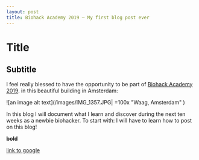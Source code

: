 ```yaml
---
layout: post
title: Biohack Academy 2019 – My first blog post ever
---
```


# Title

## Subtitle

I feel really blessed to have the opportunity to be part of [Biohack Academy 2019](https://waag.org/en/article/sixth-ibiohack-academy-planned-2019). in this beautiful building in Amsterdam: 




![an image alt text](/images/IMG_1357.JPG| =100x "Waag, Amsterdam" )


In this blog I will document what I learn and discover during the next ten weeks as a newbie biohacker. 
To start with: I will have to learn how to post on this blog!

**bold**

[link to google](www.google.com)
